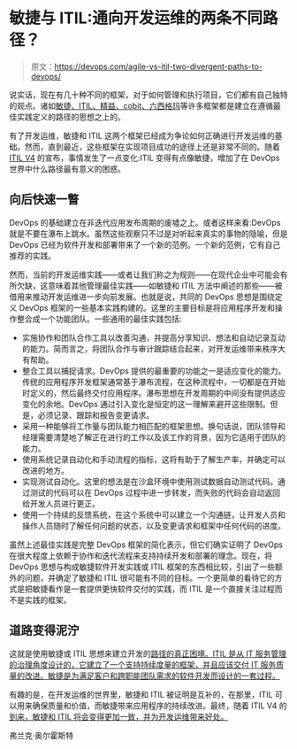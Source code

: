 # 敏捷与 ITIL:通向开发运维的两条不同路径？

> 原文：<https://devops.com/agile-vs-itil-two-divergent-paths-to-devops/>

说实话，现在有几十种不同的框架，对于如何管理和执行项目，它们都有自己独特的观点。诸如[敏捷、ITIL、精益、cobit、六西格玛](https://devops.com/devops-best-practice/)等许多框架都是建立在遵循最佳实践定义的路径的思想之上的。

有了开发运维，敏捷和 ITIL 这两个框架已经成为争论如何正确进行开发运维的基础。然而，直到最近，这些框架在实现项目成功的途径上还是非常不同的。随着 [ITIL V4](https://devops.com/itil-v4-foundation-embraces-the-agile-manifesto-with-teamwork-as-a-core-value/) 的宣布，事情发生了一点变化:ITIL 变得有点像敏捷，增加了在 DevOps 世界中什么路径最有意义的困惑。

## **向后快速一瞥**

DevOps 的基础建立在非迭代应用发布周期的废墟之上。或者这样来看:DevOps 就是不要在瀑布上跳水。虽然这些观察只不过是对听起来真实的事物的隐喻，但是 DevOps 已经为软件开发和部署带来了一个新的范例。一个新的范例，它有自己推荐的实践。

然而，当前的开发运维实践——或者让我们称之为规则——在现代企业中可能会有所欠缺，这意味着其他管理最佳实践——如敏捷和 ITIL 方法中阐述的那些——被借用来推动开发运维进一步向前发展。也就是说，共同的 DevOps 思想是围绕定义 DevOps 框架的一些基本实践构建的。这里的主要目标是将应用程序开发和操作整合成一个功能团队。一些通用的最佳实践包括:

*   实施协作和团队合作工具以改善沟通，并提高分享知识、想法和自动记录互动的能力。简而言之，将团队合作与审计跟踪结合起来，对开发运维带来秩序大有帮助。
*   整合工具以捕捉请求。DevOps 提供的最重要的功能之一是适应变化的能力。传统的应用程序开发框架通常基于瀑布流程，在这种流程中，一切都是在开始时定义的，然后最终交付应用程序。瀑布思想在开发周期的中间没有提供适应变化的余地。DevOps 通过引入变化是恒定的这一理解来避开这些限制。但是，必须记录、跟踪和报告变更请求。
*   采用一种能够将工作量与团队能力相匹配的框架思想。换句话说，团队领导和经理需要清楚地了解正在进行的工作以及该工作的背景，因为它适用于团队的能力。
*   使用系统记录自动化和手动流程的指标，这将有助于了解生产率，并确定可以改进的地方。
*   实现测试自动化。这里的想法是在沙盒环境中使用测试数据自动测试代码。通过测试的代码可以在 DevOps 过程中进一步转发，而失败的代码会自动返回给开发人员进行更正。
*   使用一个持续的反馈系统，在这个系统中可以建立一个沟通链，让开发人员和操作人员随时了解任何问题的状态，以及变更请求和框架中任何代码的进度。

虽然上述最佳实践是完整 DevOps 框架的简化表示，但它们确实证明了 DevOps 在很大程度上依赖于协作和迭代流程来支持持续开发和部署的理念。现在，将 DevOps 思想与构成敏捷软件开发实践或 ITIL 框架的东西相比较，引出了一些额外的问题，并确定了敏捷和 ITIL 很可能有不同的目标。一个更简单的看待它的方式是把敏捷看作是一套提供更快软件交付的实践，而 ITIL 是一个直接关注过程而不是实践的框架。

## **道路变得泥泞**

这就是使用敏捷或 ITIL 思想来建立开发的[路径的真正困境。ITIL 是从 IT 服务管理的治理角度设计的，它建立了一个支持持续度量的框架，并且应该交付 IT 服务质量的改进。敏捷是为满足客户和跨职能团队需求的软件开发而设计的一套过程。](https://devops.com/itil-can-co-exist-devops/)

有趣的是，在开发运维的世界里，敏捷和 ITIL 被证明是互补的，在那里，ITIL 可以用来确保质量和价值，而敏捷带来应用程序的持续改进。最终，随着 ITIL V4 的[到来，敏捷和 ITIL 将会变得更加一致，并为开发运维带来好处。](https://devops.com/will-there-be-a-fast-path-to-itil-v4/)

弗兰克·奥尔霍斯特